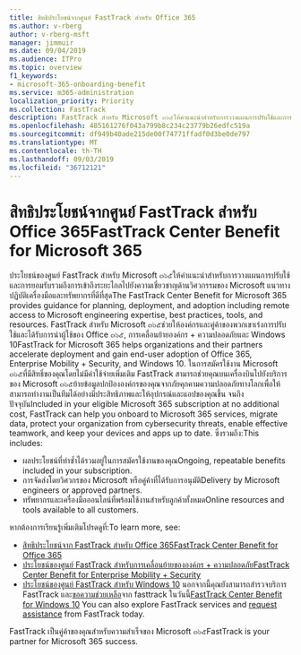 ```yaml
---
title: สิทธิประโยชน์จากศูนย์ FastTrack สำหรับ Office 365
ms.author: v-rberg
author: v-rberg-msft
manager: jimmuir
ms.date: 09/04/2019
ms.audience: ITPro
ms.topic: overview
f1_keywords:
- microsoft-365-onboarding-benefit
ms.service: m365-administration
localization_priority: Priority
ms.collection: FastTrack
description: FastTrack สำหรับ Microsoft ๓๖๕ให้คำแนะนำสำหรับการวางแผนการปรับใช้และการยอมรับรวมถึงการเข้าถึงระยะไกลไปยังความเชี่ยวชาญด้านวิศวกรรมของ Microsoft แนวทางปฏิบัติเครื่องมือและทรัพยากรที่ดีที่สุด FastTrack สำหรับ Microsoft ๓๖๕ช่วยให้องค์กรและคู่ค้าของพวกเขาเร่งการปรับใช้และได้รับการนำผู้ใช้ของ Office ๓๖๕, Windows 10 และการเคลื่อนย้ายขององค์กร + ความปลอดภัย
ms.openlocfilehash: 485161276f043a799b8c234c23779b26edfc519a
ms.sourcegitcommit: df949b40ade215de00f74771ffadf0d3be0de797
ms.translationtype: MT
ms.contentlocale: th-TH
ms.lasthandoff: 09/03/2019
ms.locfileid: "36712121"
---
```

# <a name="fasttrack-center-benefit-for-microsoft-365"></a><span data-ttu-id="b648c-104">สิทธิประโยชน์จากศูนย์ FastTrack สำหรับ Office 365</span><span class="sxs-lookup"><span data-stu-id="b648c-104">FastTrack Center Benefit for Microsoft 365</span></span>

<span data-ttu-id="b648c-105">ประโยชน์ของศูนย์ FastTrack สำหรับ Microsoft ๓๖๕ให้คำแนะนำสำหรับการวางแผนการปรับใช้และการยอมรับรวมถึงการเข้าถึงระยะไกลไปยังความเชี่ยวชาญด้านวิศวกรรมของ Microsoft แนวทางปฏิบัติเครื่องมือและทรัพยากรที่ดีที่สุด</span><span class="sxs-lookup"><span data-stu-id="b648c-105">The FastTrack Center Benefit for Microsoft 365 provides guidance for planning, deployment, and adoption including remote access to Microsoft engineering expertise, best practices, tools, and resources.</span></span> <span data-ttu-id="b648c-106">FastTrack สำหรับ Microsoft ๓๖๕ช่วยให้องค์กรและคู่ค้าของพวกเขาเร่งการปรับใช้และได้รับการนำผู้ใช้ของ Office ๓๖๕, การเคลื่อนย้ายองค์กร + ความปลอดภัยและ Windows 10</span><span class="sxs-lookup"><span data-stu-id="b648c-106">FastTrack for Microsoft 365 helps organizations and their partners accelerate deployment and gain end-user adoption of Office 365, Enterprise Mobility + Security, and Windows 10.</span></span> <span data-ttu-id="b648c-107">ในการสมัครใช้งาน Microsoft ๓๖๕ที่มีสิทธิ์ของคุณโดยไม่มีค่าใช้จ่ายเพิ่มเติม FastTrack สามารถช่วยคุณบนเครื่องบินไปยังบริการของ Microsoft ๓๖๕ย้ายข้อมูลปกป้ององค์กรของคุณจากภัยคุกคามความปลอดภัยทางโลกเพื่อให้สามารถทำงานเป็นทีมได้อย่างมีประสิทธิภาพและให้อุปกรณ์และแอปของคุณขึ้น จนถึงปัจจุบัน</span><span class="sxs-lookup"><span data-stu-id="b648c-107">Included in your eligible Microsoft 365 subscription at no additional cost, FastTrack can help you onboard to Microsoft 365 services, migrate data, protect your organization from cybersecurity threats, enable effective teamwork, and keep your devices and apps up to date.</span></span> <span data-ttu-id="b648c-108">ซึ่งรวมถึง:</span><span class="sxs-lookup"><span data-stu-id="b648c-108">This includes:</span></span>

- <span data-ttu-id="b648c-109">ผลประโยชน์ที่ทำซ้ำได้รวมอยู่ในการสมัครใช้งานของคุณ</span><span class="sxs-lookup"><span data-stu-id="b648c-109">Ongoing, repeatable benefits included in your subscription.</span></span>
- <span data-ttu-id="b648c-110">การจัดส่งโดยวิศวกรของ Microsoft หรือคู่ค้าที่ได้รับการอนุมัติ</span><span class="sxs-lookup"><span data-stu-id="b648c-110">Delivery by Microsoft engineers or approved partners.</span></span>
- <span data-ttu-id="b648c-111">ทรัพยากรและเครื่องมือออนไลน์ที่พร้อมใช้งานสำหรับลูกค้าทั้งหมด</span><span class="sxs-lookup"><span data-stu-id="b648c-111">Online resources and tools available to all customers.</span></span>
  
<span data-ttu-id="b648c-112">หากต้องการเรียนรู้เพิ่มเติมโปรดดูที่:</span><span class="sxs-lookup"><span data-stu-id="b648c-112">To learn more, see:</span></span>

- [<span data-ttu-id="b648c-113">สิทธิประโยชน์จาก FastTrack สำหรับ Office 365</span><span class="sxs-lookup"><span data-stu-id="b648c-113">FastTrack Center Benefit for Office 365</span></span>](O365-fasttrack-benefit-for-office-365.md) 
- [<span data-ttu-id="b648c-114">ประโยชน์ของศูนย์ FastTrack สำหรับการเคลื่อนย้ายขององค์กร + ความปลอดภัย</span><span class="sxs-lookup"><span data-stu-id="b648c-114">FastTrack Center Benefit for Enterprise Mobility + Security</span></span>](EMS-fasttrack-benefit-for-EMS.md)
- <span data-ttu-id="b648c-115">[ประโยชน์ของศูนย์ FastTrack สำหรับ Windows 10](Win-10-fasttrack-benefit-for-Windows-10.md) นอกจากนี้คุณยังสามารถสำรวจบริการ FastTrack และ[ขอความช่วยเหลือ](https://go.microsoft.com/fwlink/p/?LinkId=2003903)จาก fasttrack ในวันนี้</span><span class="sxs-lookup"><span data-stu-id="b648c-115">[FastTrack Center Benefit for Windows 10](Win-10-fasttrack-benefit-for-Windows-10.md) You can also explore FastTrack services and [request assistance](https://go.microsoft.com/fwlink/p/?LinkId=2003903) from FastTrack today.</span></span>

<span data-ttu-id="b648c-116">FastTrack เป็นคู่ค้าของคุณสำหรับความสำเร็จของ Microsoft ๓๖๕</span><span class="sxs-lookup"><span data-stu-id="b648c-116">FastTrack is your partner for Microsoft 365 success.</span></span>
  
  

 
